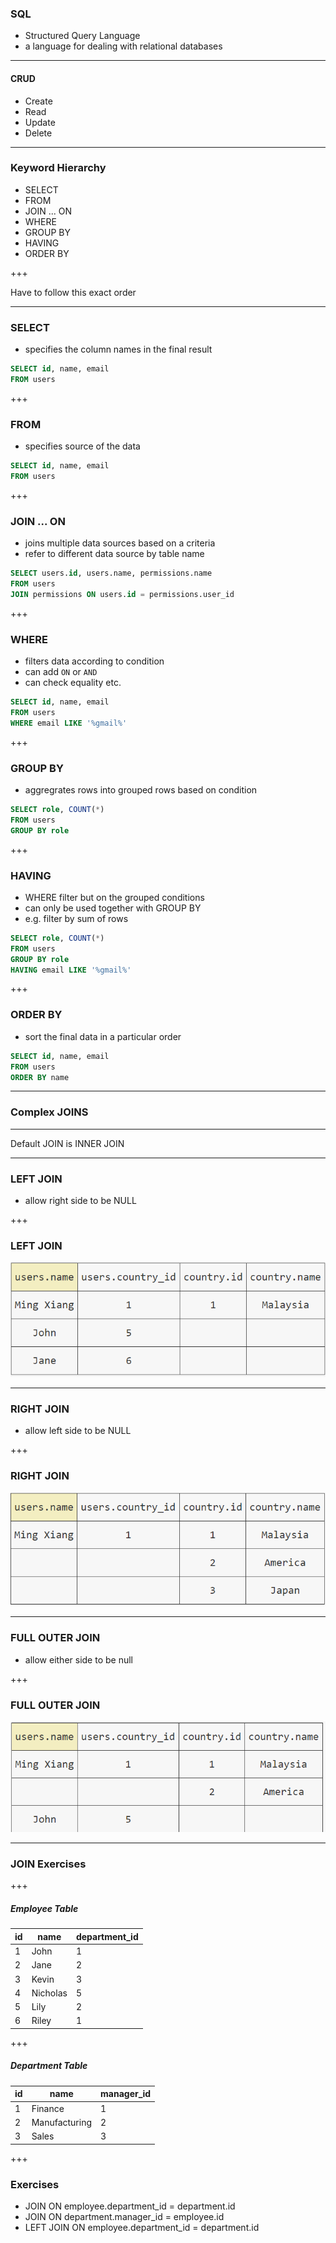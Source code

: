 ### SQL

- Structured Query Language
- a language for dealing with relational databases

---

#### CRUD

- Create
- Read
- Update
- Delete

---

### Keyword Hierarchy

- SELECT
- FROM
- JOIN  ... ON
- WHERE
- GROUP BY
- HAVING
- ORDER BY

+++

Have to follow this exact order

---

### SELECT

- specifies the column names in the final result

```sql
SELECT id, name, email
FROM users
```

+++

### FROM

- specifies source of the data

```sql
SELECT id, name, email
FROM users
```

+++

### JOIN ... ON

- joins multiple data sources based on a criteria
- refer to different data source by table name

```sql
SELECT users.id, users.name, permissions.name
FROM users
JOIN permissions ON users.id = permissions.user_id
```

+++

### WHERE

- filters data according to condition
- can add `ON` or `AND`
- can check equality etc.

```sql
SELECT id, name, email
FROM users
WHERE email LIKE '%gmail%'
```

+++

### GROUP BY

- aggregrates rows into grouped rows based on condition

```sql
SELECT role, COUNT(*) 
FROM users
GROUP BY role
```

+++

### HAVING

- WHERE filter but on the grouped conditions
- can only be used together with GROUP BY
- e.g. filter by sum of rows

```sql
SELECT role, COUNT(*) 
FROM users
GROUP BY role
HAVING email LIKE '%gmail%'
```

+++

### ORDER BY

- sort the final data in a particular order

```sql
SELECT id, name, email
FROM users
ORDER BY name
```

---

### Complex JOINS

---

Default JOIN is INNER JOIN

---

### LEFT JOIN

- allow right side to be NULL

+++


### LEFT JOIN

![left-join](./left-join.png)


---

### RIGHT JOIN

- allow left side to be NULL

+++

### RIGHT JOIN

![right-join](./right-join.png)

---

### FULL OUTER JOIN

- allow either side to be null

+++

### FULL OUTER JOIN

![outer-join](./outer-join.png)

---

### JOIN Exercises

+++

##### Employee Table

| id | name     | department_id |
|----|----------|---------------|
|  1 |   John   |       1       |
|  2 |   Jane   |       2       |
|  3 |   Kevin  |       3       |
|  4 | Nicholas |       5       |
|  5 |   Lily   |       2       |
|  6 |   Riley  |       1       |

+++

##### Department Table

| id | name          | manager_id |
|----|---------------|------------|
|  1 |    Finance    |      1     |
|  2 | Manufacturing |      2     |
|  3 |     Sales     |      3     |

+++

### Exercises

- JOIN ON employee.department_id = department.id
- JOIN ON department.manager_id = employee.id
- LEFT JOIN ON employee.department_id = department.id

